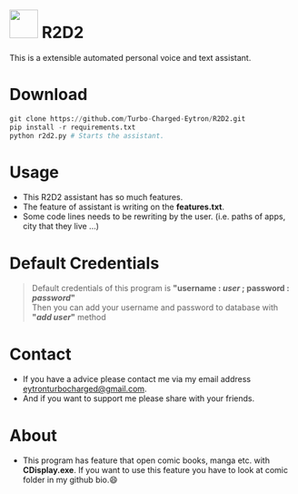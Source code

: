 # <img src="https://static.wikia.nocookie.net/disneyemojiblitz/images/3/3d/EmojiBlitzR2D21.png" width="50" height="50"> R2D2
This is a extensible automated personal voice and text assistant.

# Download
```python
git clone https://github.com/Turbo-Charged-Eytron/R2D2.git
pip install -r requirements.txt
python r2d2.py # Starts the assistant.
```
# Usage
- This R2D2 assistant has so much features.<br>
- The feature of assistant is writing on the __features.txt__.<br>
- Some code lines needs to be rewriting by the user. (i.e. paths of apps, city that they live ...)<br>

# Default Credentials
> Default credentials of this program is **"username : _user_ ; password : _password_"**<br>
> Then you can add your username and password to database with **"_add user_"** method

# Contact
- If you have a advice please contact me via my email address eytronturbocharged@gmail.com.<br>
- And if you want to support me please share with your friends.<br>

# About
- This program has feature that open comic books, manga etc. with **CDisplay.exe**. If you want to use this feature you have to look at comic folder in my github bio.😄
